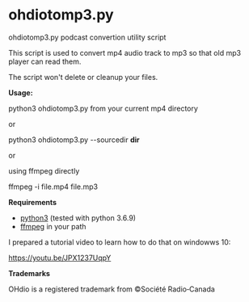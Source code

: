 # ohdiotomp3.py

ohdiotomp3.py podcast convertion utility script

This script is used to convert mp4 audio track to mp3 so that old mp3 player can read them.

The script won't delete or cleanup your files.

**Usage:**

python3 ohdiotomp3.py from your current mp4 directory

or

python3 ohdiotomp3.py --sourcedir **dir**

or

using ffmpeg directly

ffmpeg -i file.mp4 file.mp3

**Requirements**
* [python3](https://www.python.org/) (tested with python 3.6.9)
* [ffmpeg](https://ffmpeg.org/) in your path

I prepared a tutorial video to learn how to do that on windowws 10:

https://youtu.be/JPX1237UqpY

**Trademarks**

OHdio is a registered trademark from ©Société Radio‑Canada 
